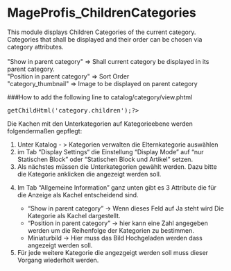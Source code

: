 # MageProfis_ChildrenCategories
This module displays Children Categories of the current category.
Categories that shall be displayed and their order can be chosen via 
category attributes.
<br /><br />
"Show in parent category" => Shall current category be displayed in its parent category.<br />
"Position in parent category"   => Sort Order<br />
"category_thumbnail"            => Image to be displayed on parent category

###How to
add the following line to
catalog/category/view.phtml

<pre>
<?php echo $this->getChildHtml('category.children');?>
</pre>


<p>Die Kachen mit den Unterkategorien auf Kategorieebene werden folgendermaßen gepflegt:</p>
<ol>
<li>
Unter Katalog - > Kategorien verwalten die Elternkategorie auswählen
</li>
<li>
im Tab “Display Settings“ die Einstellung “Display Mode” auf “nur Statischen Block” oder “Statischen Block und Artikel” setzen.
</li>
<li>
Als nächstes müssen die Unterkategorien gewählt werden. Dazu bitte die Kategorie anklicken die angezeigt werden soll.
</li>
<li>
<p>Im Tab “Allgemeine Information” ganz unten gibt es 3 Attribute die für die Anzeige als Kachel entscheidend sind.</p>
<ul>
<li>
“Show in parent category” -> Wenn dieses Feld auf Ja steht wird Die Kategorie als Kachel dargestellt.
</li>
<li>
“Position in parent category” -> hier kann eine Zahl angegeben werden um die Reihenfolge der Kategorien zu bestimmen.
</li>
<li>
Miniaturbild -> Hier muss das Bild Hochgeladen werden dass angezeigt werden soll. 
</li>
</ul>
</li>
<li>
Für jede weitere Kategorie die angezgeigt werden soll muss dieser Vorgang wiederholt      werden.
</li>
</ol>
